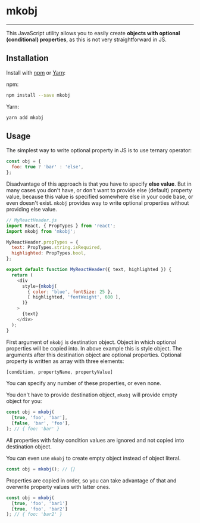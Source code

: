 # **mkobj**

---

This JavaScript utility allows you to easily create **objects with optional (conditional) properties**, as this is not very straightforward in JS.

## Installation

Install with [npm](https://www.npmjs.com/) or [Yarn](https://yarnpkg.com/):

npm:

```sh
npm install --save mkobj
```

Yarn:

```sh
yarn add mkobj
```

## Usage

The simplest way to write optional property in JS is to use ternary operator:

```js
const obj = {
  foo: true ? 'bar' : 'else',
};
```

Disadvantage of this approach is that you have to specify **else value**. But in many cases you don't have, or don't want to provide else (default) property value, because this value is specified somewhere else in your code base, or even doesn't exist. `mkobj` provides way to write optional properties without providing else value.

```js
// MyReactHeader.js
import React, { PropTypes } from 'react';
import mkobj from 'mkobj';

MyReactHeader.propTypes = {
  text: PropTypes.string.isRequired,
  highlighted: PropTypes.bool,
};

export default function MyReactHeader({ text, highlighted }) {
  return (
    <div
      style={mkobj(
        { color: 'blue', fontSize: 25 },
        [ highlighted, 'fontWeight', 600 ],
      )}
    >
      {text}
    </div>
  );
}
```

First argument of `mkobj` is destination object. Object in which optional properties will be copied into. In above example this is style object. The arguments after this destination object are optional properties. Optional property is written as array with three elements:

```js
[condition, propertyName, propertyValue]
```

You can specify any number of these properties, or even none.

You don't have to provide destination object, `mkobj` will provide empty object for you:

```js
const obj = mkobj(
  [true, 'foo', 'bar'],
  [false, 'bar', 'foo'],
); // { foo: 'bar' }
```

All properties with falsy condition values are ignored and not copied into destination object.

You can even use `mkobj` to create empty object instead of object literal.

```js
const obj = mkobj(); // {}
```

Properties are copied in order, so you can take advantage of that and overwrite property values with latter ones.

```js
const obj = mkobj(
  [true, 'foo', 'bar1']
  [true, 'foo', 'bar2']
); // { foo: 'bar2' }
```
